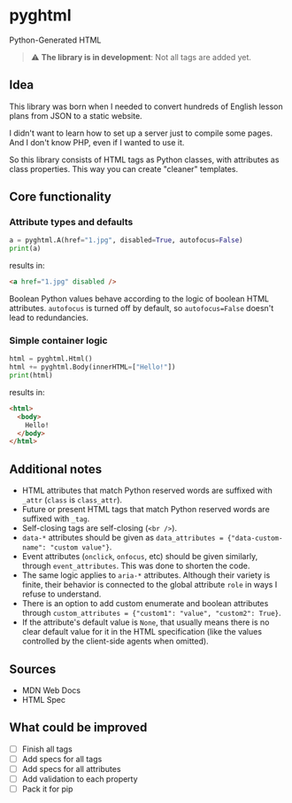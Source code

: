 # pyghtml

Python-Generated HTML

> ⚠️ **The library is in development**: Not all tags are added yet.

## Idea

This library was born when I needed to convert hundreds of English lesson plans from JSON to a static website.

I didn't want to learn how to set up a server just to compile some pages. And I don't know PHP, even if I wanted to use it.

So this library consists of HTML tags as Python classes, with attributes as class properties. This way you can create "cleaner" templates.

## Core functionality

### Attribute types and defaults

```python
a = pyghtml.A(href="1.jpg", disabled=True, autofocus=False)
print(a)
```

results in:

```html
<a href="1.jpg" disabled />
```

Boolean Python values behave according to the logic of boolean HTML attributes. `autofocus` is turned off by default, so `autofocus=False` doesn't lead to redundancies.

### Simple container logic

```python
html = pyghtml.Html()
html += pyghtml.Body(innerHTML=["Hello!"])
print(html)
```

results in:

```html
<html>
  <body>
    Hello!
  </body>
</html>
```

## Additional notes

- HTML attributes that match Python reserved words are suffixed with `_attr` (`class` is `class_attr`).
- Future or present HTML tags that match Python reserved words are suffixed with `_tag`.
- Self-closing tags are self-closing (`<br />`).
- `data-*` attributes should be given as `data_attributes = {"data-custom-name": "custom value"}`.
- Event attributes (`onclick`, `onfocus`, etc) should be given similarly, through `event_attributes`. This was done to shorten the code.
- The same logic applies to `aria-*` attributes. Although their variety is finite, their behavior is connected to the global attribute `role` in ways I refuse to understand.
- There is an option to add custom enumerate and boolean attributes through `custom_attributes = {"custom1": "value", "custom2": True}`.
- If the attribute's default value is `None`, that usually means there is no clear default value for it in the HTML specification (like the values controlled by the client-side agents when omitted).

## Sources

- MDN Web Docs
- HTML Spec

## What could be improved

- [ ] Finish all tags
- [ ] Add specs for all tags
- [ ] Add specs for all attributes
- [ ] Add validation to each property
- [ ] Pack it for pip
